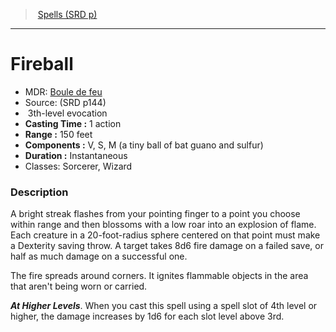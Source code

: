 ﻿---
!SpellItem
Name: Fireball
AltName: '[Boule de feu](hd_spells_boule_de_feu.md)'
Type: evocation
Level: 3
CastingTime: 1 action
Range: 150 feet
Components: V, S, M (a tiny ball of bat guano and sulfur)
Duration: Instantaneous
Classes: Sorcerer, Wizard
Family: SpellVO
Source: (SRD p144)
Id: spells_vo.md#fireball
ParentLink: spells_vo.md#spells-srd-p
ParentName: Spells (SRD p)
NameLevel: 1
Attributes: {}
---
> [Spells (SRD p)](srd_spells.md)

---

# Fireball

- MDR: [Boule de feu](hd_spells_boule_de_feu.md)
- Source: (SRD p144)
-  3th-level evocation
- **Casting Time :** 1 action
- **Range :** 150 feet
- **Components :** V, S, M (a tiny ball of bat guano and sulfur)
- **Duration :** Instantaneous
- Classes: Sorcerer, Wizard

### Description

A bright streak flashes from your pointing finger to a point you choose within range and then blossoms with a low roar into an explosion of flame. Each creature in a 20-foot-radius sphere centered on that point must make a Dexterity saving throw. A target takes 8d6 fire damage on a failed save, or half as much damage on a successful one.

The fire spreads around corners. It ignites flammable objects in the area that aren't being worn or carried.

**_At Higher Levels_**. When you cast this spell using a spell slot of 4th level or higher, the damage increases by 1d6 for each slot level above 3rd.

